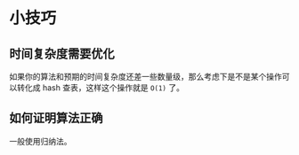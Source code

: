 # 小技巧

## 时间复杂度需要优化

如果你的算法和预期的时间复杂度还差一些数量级，那么考虑下是不是某个操作可以转化成 hash 查表，这样这个操作就是 `O(1)` 了。

## 如何证明算法正确

一般使用归纳法。